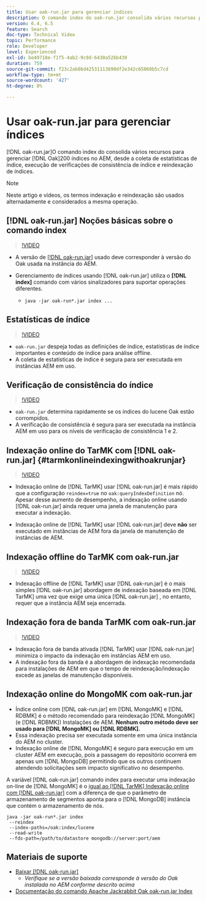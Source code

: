 ```yaml
---
title: Usar oak-run.jar para gerenciar índices
description: O comando index do oak-run.jar consolida vários recursos para gerenciar índices Oak no AEM, desde a coleta de estatísticas de índice, a execução de verificações de consistência de índice e a reindexação de índices.
version: 6.4, 6.5
feature: Search
doc-type: Technical Video
topic: Performance
role: Developer
level: Experienced
exl-id: be49718e-f1f5-4ab2-9c9d-6430a52bb439
duration: 759
source-git-commit: f23c2ab86d42531113690df2e342c65060b5c7cd
workflow-type: tm+mt
source-wordcount: '427'
ht-degree: 0%

---
```


# Usar oak-run.jar para gerenciar índices

[!DNL oak-run.jar]O comando index do consolida vários recursos para gerenciar [!DNL Oak]200 índices no AEM, desde a coleta de estatísticas de índice, execução de verificações de consistência de índice e reindexação de índices.

>[!NOTE]
>
>Neste artigo e vídeos, os termos indexação e reindexação são usados alternadamente e considerados a mesma operação.

## [!DNL oak-run.jar] Noções básicas sobre o comando index

>[!VIDEO](https://video.tv.adobe.com/v/21475?quality=12&learn=on)

* A versão de [[!DNL oak-run.jar]](https://repository.apache.org/service/local/artifact/maven/redirect?r=releases&amp;g=org.apache.jackrabbit&amp;a=oak-run&amp;v=1.8.0) usado deve corresponder à versão do Oak usada na instância do AEM.
* Gerenciamento de índices usando [!DNL oak-run.jar] utiliza o **[!DNL index]** comando com vários sinalizadores para suportar operações diferentes.

   * `java -jar oak-run*.jar index ...`

## Estatísticas de índice

>[!VIDEO](https://video.tv.adobe.com/v/21477?quality=12&learn=on)

* `oak-run.jar` despeja todas as definições de índice, estatísticas de índice importantes e conteúdo de índice para análise offline.
* A coleta de estatísticas de índice é segura para ser executada em instâncias AEM em uso.

## Verificação de consistência do índice

>[!VIDEO](https://video.tv.adobe.com/v/21476?quality=12&learn=on)

* `oak-run.jar` determina rapidamente se os índices do lucene Oak estão corrompidos.
* A verificação de consistência é segura para ser executada na instância AEM em uso para os níveis de verificação de consistência 1 e 2.

## Indexação online do TarMK com [!DNL oak-run.jar] {#tarmkonlineindexingwithoakrunjar}

>[!VIDEO](https://video.tv.adobe.com/v/21479?quality=12&learn=on)

* Indexação online de [!DNL TarMK] usar [!DNL oak-run.jar] é mais rápido que a configuração `reindex=true` no `oak:queryIndexDefinition` nó. Apesar desse aumento de desempenho, a indexação online usando [!DNL oak-run.jar] ainda requer uma janela de manutenção para executar a indexação.

* Indexação online de [!DNL TarMK] usar [!DNL oak-run.jar] deve **não** ser executado em instâncias de AEM fora da janela de manutenção de instâncias de AEM.

## Indexação offline do TarMK com oak-run.jar

>[!VIDEO](https://video.tv.adobe.com/v/21478?quality=12&learn=on)

* Indexação offline de [!DNL TarMK] usar [!DNL oak-run.jar] é o mais simples [!DNL oak-run.jar] abordagem de indexação baseada em [!DNL TarMK] uma vez que exige uma única [!DNL oak-run.jar] , no entanto, requer que a instância AEM seja encerrada.

## Indexação fora de banda TarMK com oak-run.jar

>[!VIDEO](https://video.tv.adobe.com/v/21480?quality=12&learn=on)

* Indexação fora de banda ativada [!DNL TarMK] usar [!DNL oak-run.jar] minimiza o impacto da indexação em instâncias AEM em uso.
* A indexação fora da banda é a abordagem de indexação recomendada para instalações de AEM em que o tempo de reindexação/indexação excede as janelas de manutenção disponíveis.

## Indexação online do MongoMK com oak-run.jar

* Índice online com [!DNL oak-run.jar] em [!DNL MongoMK] e [!DNL RDBMK] é o método recomendado para reindexação [!DNL MongoMK] (e [!DNL RDBMK]) Instalações de AEM. **Nenhum outro método deve ser usado para [!DNL MongoMK] ou [!DNL RDBMK].**
* Essa indexação precisa ser executada somente em uma única instância do AEM no cluster.
* Indexação online de [!DNL MongoMK] é seguro para execução em um cluster AEM em execução, pois a passagem do repositório ocorrerá em apenas um [!DNL MongoDB] permitindo que os outros continuem atendendo solicitações sem impacto significativo no desempenho.

A variável [!DNL oak-run.jar] comando index para executar uma indexação on-line de [!DNL MongoMK] é o [igual ao [!DNL TarMK] Indexação online com [!DNL oak-run.jar]](#tarmkonlineindexingwithoakrunjar) com a diferença de que o parâmetro de armazenamento de segmentos aponta para o [!DNL MongoDB] instância que contém o armazenamento de nós.

```
java -jar oak-run*.jar index
 --reindex
 --index-paths=/oak:index/lucene
 --read-write
 --fds-path=/path/to/datastore mongodb://server:port/aem
```

## Materiais de suporte

* [Baixar [!DNL oak-run.jar]](https://repository.apache.org/#nexus-search;gav~org.apache.jackrabbit~oak-run~~~~kw,versionexpand)
   * *Verifique se a versão baixada corresponde à versão do Oak instalada no AEM conforme descrito acima*
* [Documentação do comando Apache Jackrabbit Oak oak-run.jar Index](https://jackrabbit.apache.org/oak/docs/query/oak-run-indexing.html)
